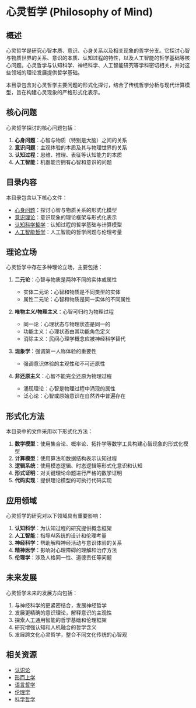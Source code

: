 # 心灵哲学 (Philosophy of Mind)

## 概述

心灵哲学是研究心智本质、意识、心身关系以及相关现象的哲学分支。它探讨心智与物质世界的关系、意识的本质、认知过程的特性，以及人工智能的哲学基础等核心问题。心灵哲学与认知科学、神经科学、人工智能研究等学科密切相关，并对这些领域的理论发展提供哲学基础。

本目录包含对心灵哲学主要问题的形式化探讨，结合了传统哲学分析与现代计算模型，旨在构建心灵现象的严格形式化表示。

## 核心问题

心灵哲学探讨的核心问题包括：

1. **心身问题**：心智与物质（特别是大脑）之间的关系
2. **意识问题**：主观体验的本质及其与物理世界的关系
3. **认知过程**：思维、推理、表征等认知能力的本质
4. **人工智能**：机器能否拥有心智和意识的问题

## 目录内容

本目录包含以下核心文件：

- [心身问题](./01_Mind_Body_Problem.md)：探讨心智与物质关系的形式化模型
- [意识理论](./02_Consciousness_Theory.md)：意识现象的理论框架与形式化表示
- [认知科学哲学](./03_Philosophy_of_Cognitive_Science.md)：认知过程的哲学基础与计算模型
- [人工智能哲学](./04_Philosophy_of_AI.md)：人工智能的哲学问题与伦理考量

## 理论立场

心灵哲学中存在多种理论立场，主要包括：

1. **二元论**：心智与物质是两种不同的实体或属性
   - 实体二元论：心智和物质是不同类型的实体
   - 属性二元论：心智和物质是同一实体的不同属性

2. **唯物主义/物理主义**：心智可归约为物理过程
   - 同一论：心理状态与物理状态是同一的
   - 功能主义：心理状态由其功能角色定义
   - 消除主义：民间心理学概念应被神经科学替代

3. **现象学**：强调第一人称体验的重要性
   - 强调意识体验的主观性和不可还原性

4. **非还原主义**：心智不能完全还原为物理过程
   - 涌现理论：心智是物理过程中涌现的属性
   - 泛心论：心智或原始意识在自然界中普遍存在

## 形式化方法

本目录中的文件采用以下形式化方法：

1. **数学模型**：使用集合论、概率论、拓扑学等数学工具构建心智现象的形式化模型
2. **计算模型**：使用算法和数据结构表示认知过程
3. **逻辑系统**：使用模态逻辑、时态逻辑等形式化意识和认知
4. **形式证明**：对关键理论命题进行严格的数学证明
5. **代码实现**：提供理论模型的可执行代码实现

## 应用领域

心灵哲学的研究对以下领域具有重要影响：

1. **认知科学**：为认知过程的研究提供概念框架
2. **人工智能**：指导AI系统的设计和伦理考量
3. **神经科学**：帮助解释神经活动与意识体验的关系
4. **精神医学**：影响对心理障碍的理解和治疗方法
5. **伦理学**：涉及人格同一性、道德责任等问题

## 未来发展

心灵哲学未来的发展方向包括：

1. 与神经科学的更紧密结合，发展神经哲学
2. 发展更精确的意识理论，解释意识的主观性
3. 探索人工通用智能的哲学基础和伦理框架
4. 研究增强认知和人机融合的哲学含义
5. 发展跨文化心灵哲学，整合不同文化传统的心智观

## 相关资源

- [认识论](../02_Epistemology/README.md)
- [形而上学](../03_Metaphysics/README.md)
- [语言哲学](../07_Philosophy_of_Language/README.md)
- [伦理学](../08_Ethics/README.md)
- [科学哲学](../09_Philosophy_of_Science/README.md) 